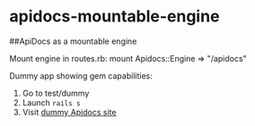apidocs-mountable-engine
========================

##ApiDocs as a mountable engine


Mount engine in routes.rb:
mount Apidocs::Engine => "/apidocs"

Dummy app showing gem capabilities:
1. Go to test/dummy
2. Launch `rails s`
3. Visit [dummy Apidocs site](http://localhost:3000/apidocs)

